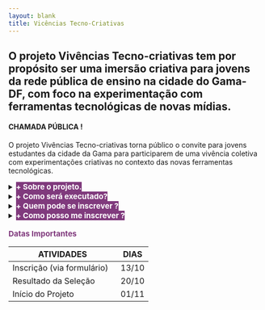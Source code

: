 ```yaml
---
layout: blank
title: Vicências Tecno-Criativas
---
```


## O projeto Vivências Tecno-criativas tem por  propósito ser uma imersão criativa para jovens da rede pública de ensino na cidade do Gama-DF, com foco na experimentação com ferramentas tecnológicas de novas mídias.


<h4>CHAMADA PÚBLICA !</h4>


 O projeto Vivências Tecno-criativas torna público o convite para jovens estudantes da cidade da Gama para participarem de uma vivência coletiva com experimentações criativas  no contexto das novas ferramentas tecnológicas.


<details>
<summary> <b style="background: #803a7d; color: #fff; font-size: 15px;">+ Sobre o projeto.</b></summary>
<br>
 <p style=" font-size: 12px;" > O projeto Vivências Tecno-criativas tem por  propósito ser uma imersão criativa para jovens da rede pública de ensino na cidade do Gama-DF, com foco na experimentação com ferramentas tecnológicas de novas mídias . O projeto será realizado em duas etapas, em um  primeiro momento  os jovens passaram por processos formativos, por meio de oficinas, materiais e consultorias,  a fim de desenvolverem habilidades técnicas em tecnologias de mídia (fotografia, vídeo ) e emergentes (impressão 3d, programação e eletrônica), em uma segundo etapa irão participar da organização de uma intervenção criativa e pública, pensando de forma crítica a relação com o espaço público na cidade do Gama .</p>
<p style=" font-size: 12px;" >O objetivo do projeto é promover o deslocamento do estudante para um espaço de experimentação, pesquisa e criação, que possibilite a troca de experiências. Acreditamos que a  criatividade e a inovação passam pelo  convívio e vivências com experiências imersivas, disruptivas e colaborativas entre as pessoas, instituições e o espaço público.</p>
</details>

<details>
<summary> <b style="background: #803a7d; color: #fff; font-size: 15px;">+ Como será executado? </b></summary>
<br>
 <p style=" font-size: 12px;" > As atividades do projeto acontecerão de forma híbrida, com encontros presenciais, totalizando 8 horas semanais e algumas atividades remotas, que completam a carga horária semanal do curso de 10h. A divisão entre as atividades presenciais e remotas podem sofrer alterações, dependendo das recomendações sanitárias. Serão realizados três meses de consultorias, aprendizados e conexões.  Dando continuidade ao projeto, os jovens e os monitores participantes, produziram uma intervenção urbana criativa pública na cidade, em colaboração com a comunidade. 
</p>
</details>


<details>
<summary> <b style="background: #803a7d; color: #fff; font-size: 15px;">+ Quem pode se inscrever ? </b></summary>
<br>
 <p style=" font-size: 12px;" > Jovens estudantes da rede pública de ensino da cidade do Gama, preferencialmente no nível médio, que se interesse por tecnologias, criação artistas e outras manifestações culturais. Será dado preferência aos jovens que se encontram em situação de vulnerabilidade econômica e social.</p>
</details>

<details>
<summary> <b style="background: #803a7d; color: #fff; font-size: 15px;">+ Como posso me inscrever ?</b></summary>
<br>
 <p style=" font-size: 12px;" > Os estudantes interessados deverão preencher o <a href="https://forms.gle/BQDcgBpurMV7fyHg7"  target="_blank">formulário único</a> de inscrição, este formulário será avaliado pela comissão julgadora, observando os critérios de alinhamento com as ideias do projeto e potencial criativo. </p>
  <p style=" font-size: 12px;" > Devido às condições experimentais e escassez de recursos, o projeto pretende atuar neste momento em uma escala micro, atendendo 4 jovens, sendo 2 vagas exclusivas para canditados autodeclaros negros que se encontram em situação de vulnerabilidade social. Todos os alunos selecionados receberão uma ajuda de custo para o transporte e alimentação.
Os estudantes habilitados para participar do projeto serão comunicados logo após a avaliação e haverá a publicação da lista dos aprovados <b>nesta página</b>. Os aprovados terão o prazo de 3 dias úteis para responder à convocação por parte dos organizadores, caso o residente descomprimir alguma norma ou orientação acordada com a organização do projeto, o mesmo poderá ser desligado a qualquer momento.
</p>
</details>
<br>
<b style="color: #803a7d; font-size: 15px;">Datas Importantes</b>

ATIVIDADES | DIAS
--------- | ------
Inscrição (via formulário)      	 &nbsp; | 13/10
Resultado da Seleção   	 | 20/10
Início do Projeto   	 | 01/11


<br><br><br>

